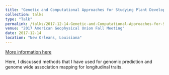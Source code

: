 ```yaml
---
title: "Genetic and Computational Approaches for Studying Plant Development and Abiotic Stress Responses Using Image-Based Phenotyping"
collection: talks
type: "Talk"
permalink: /talks/2017-12-14-Genetic-and-Computational-Approaches-for-Studying-Plant-Development-and-Abiotic-Stress-Responses-Using-Image-Based-Phenotyping
venue: "2017 American Geophysical Union Fall Meeting"
date: 2017-12-14
location: "New Orleans, Louisiana"
---
```


[More information here](http://example2.com)

Here, I discussed methods that I have used for genomic prediction and genome wide association mapping for longitudinal traits.

